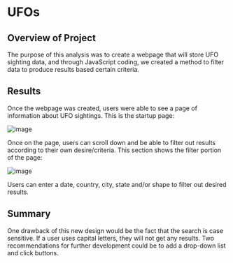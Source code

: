 # UFOs
## Overview of Project
  The purpose of this analysis was to create a webpage that will store UFO sighting data, and through JavaScript coding, we created a method to filter data to produce results based certain criteria. 
## Results
  Once the webpage was created, users were able to see a page of information about UFO sightings. This is the startup page:
  
  ![image](https://user-images.githubusercontent.com/100812515/169736172-1bb5a85e-e194-4085-8263-d78d013dfa67.png)

  Once on the page, users can scroll down and be able to filter out results according to their own desire/criteria. This section shows the filter portion of the page:
  
  ![image](https://user-images.githubusercontent.com/100812515/169736279-d6937578-12dd-44e8-b51c-eb7a2d68208a.png)

  Users can enter a date, country, city, state and/or shape to filter out desired results.
 
## Summary
  One drawback of this new design would be the fact that the search is case sensitive. If a user uses capital letters, they will not get any results. 
  Two recommendations for further development could be to add a drop-down list and click buttons.
